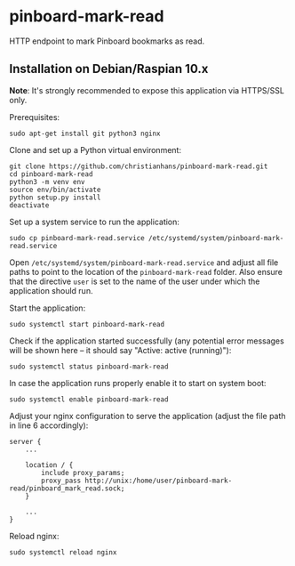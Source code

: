 # pinboard-mark-read

HTTP endpoint to mark Pinboard bookmarks as read.

## Installation on Debian/Raspian 10.x

**Note**: It's strongly recommended to expose this application via HTTPS/SSL only.

Prerequisites:

```
sudo apt-get install git python3 nginx
```

Clone and set up a Python virtual environment:

```
git clone https://github.com/christianhans/pinboard-mark-read.git
cd pinboard-mark-read
python3 -m venv env
source env/bin/activate
python setup.py install
deactivate
```

Set up a system service to run the application:

```
sudo cp pinboard-mark-read.service /etc/systemd/system/pinboard-mark-read.service
```

Open `/etc/systemd/system/pinboard-mark-read.service` and adjust all file paths to point to the location of the `pinboard-mark-read` folder. Also ensure that the directive `user` is set to the name of the user under which the application should run.

Start the application:

```
sudo systemctl start pinboard-mark-read
```

Check if the application started successfully (any potential error messages will be shown here – it should say "Active: active (running)"):

```
sudo systemctl status pinboard-mark-read
```

In case the application runs properly enable it to start on system boot:

```
sudo systemctl enable pinboard-mark-read
```

Adjust your nginx configuration to serve the application (adjust the file path in line 6 accordingly):

```
server {
    ...
    
    location / {
        include proxy_params;
        proxy_pass http://unix:/home/user/pinboard-mark-read/pinboard_mark_read.sock;
    }
    
    ...
}
```

Reload nginx:

```
sudo systemctl reload nginx
```
